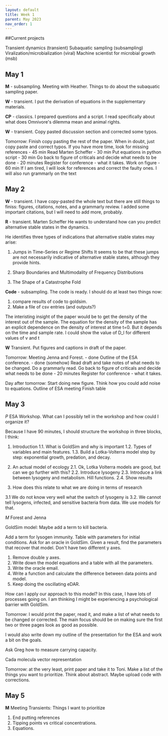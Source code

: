 ```yaml
---
layout: default
title: Week 1
parent: May 2023
nav_order: 1
---
```


##Current projects

Transient dynamics (transient)
Subaquatic sampling (subsampling)
Viralization/microbialization (viral)
Machine scientist for microbial growth (msb)


## May 1

**M** - subsampling. Meeting with Heather. Things to do about the subaquatic sampling paper.

**W** - transient. I put the derivation of equations in the supplementary materials.

**CP** - classics. I prepared questions and a script. I read specifically about what does Omnivore's dilemma mean and animal rights.

**W** - transient. Copy pasted discussion section and corrected some typos.


Tomorrow:
 Finish copy pasting the rest of the paper. When in doubt, just copy paste and correct typos. If you have more time, look for missing references - 45 min
 Read Marten Scheffer - 30 min
 Put equations in python script - 30 min
 Go back to figure of criticals and decide what needs to be done - 20 minutes
 Register for conference - what it takes.
 Work on figure - 60 min
 If I am tired, I will look for references and correct the faulty ones.
 I will also run grammarly on the text

## May 2

**W** - transient. I have copy-pasted the whole text but there are still things to finiss: figures, citations, notes, and a grammarly review. I added some important citations, but I will need to add more, probably.

**R** - transient.  Marten Scheffer
He wants to understand how can you predict alternative stable states in the dynamics.

He identifies three types of indications that alternative stable states may arise:

1. Jumps in Time-Series or Regime Shifts
It seems to be that these jumps are not necessarily indicative of alternative stable states, although they provide hints.


2. Sharp Boundaries and Multimodality of Frequency Distributions


3. The Shape of a Catastrophe Fold

**Code** - subsampling. The code is ready. I should do at least two things now:
1. compare results of code to goldsim.
2. Make a file of csv entries (and outputs?)

The interisting insight of the paper would be to get the density of the interest out of the sample.
The equation for the density of the sample has an explicit dependence on the density of interest at time t=0. But it depends on the time and sample rate. I could show the value of D_I for different values of v and t

**W** Transient. Put figures and captions in draft of the paper.

Tomorrow:
Meeting Jenna and Forest. - done
Outline of the ESA conference. - done (somehow)
Read draft and take notes of what needs to be changed.
Do a grammarly read.
Go back to figure of criticals and decide what needs to be done - 20 minutes
Register for conference - what it takes.

Day after tomorrow:
Start doing new figure.
Think how you could add noise to equations.
Outline of ESA meeting
Finish table

## May 3

*P* ESA Workshop. What can I possibly tell in the workshop and how could I organize it?

Because I have 90 minutes, I should structure the workshop in three blocks, I think:
1. Introduction
1.1. What is GoldSim and why is important
1.2. Types of variables and main features.
1.3. Build a Lotka-Volterra model step by step: exponential growth, predation, and decay.

2. An actual model of ecology
2.1. Ok, Lotka Volterra models are good, but can we go further with this?
2.2. Introduce lysogeny
2.3. Introduce a link between lysogeny and metabolism. Hill functions.
2.4. Show results

3. How does this relate to what we are doing in terms of research

3.1 We do not know very well what the switch of lysogeny is
3.2. We cannot tell lysogens, infected, and sensitive bacteria from data. We use models for that.


*M* Forest and Jenna

GoldSim model: Maybe add a term to kill bacteria.

Add a term for lysogen immunity.
Table with parameters for initial conditions.
Ask for an oracle in GoldSim. Given a result, find the parameters that recover that model.
Don't have two different y axes.

1. Remove double y axes.
2. Write down the model equations and a table with all the parameters.
3. Write the oracle email.
4. Write a function and calculate the difference between data points and model.
5. Keep doing the oscillating eDAR.


How can I apply our approach to this model? In this case, I have lots of processes going on.
I am thinking I might be experiencing a psychological barrier with GoldSim.



Tomorrow: I would print the paper, read it, and make a list of what needs to be changed or corrected. The main focus should be on making sure the first two or three pages look as good as possible.

I would also write down my outline of the presentation for the ESA and work a bit on the goals.

Ask Greg how to measure carrying capacity.

Cada molecula vector representation

Tomorrow: at the very least, print paper and take it to Toni.
Make a list of the things you want to prioritize.
Think about abstract.
Maybe upload code with corrections.

## May 5

**M** Meeting Transients:
Things I want to prioritize
1. End putting references
2. Tipping points vs critical concentrations.
3. Equations.
